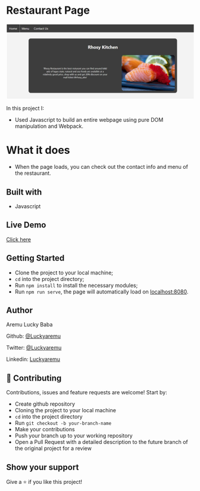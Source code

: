 # Restaurant Page

![screenshot](/screenshot.jpg)

In this project I:

- Used Javascript to build an entire webpage using pure DOM manipulation and Webpack.

# What it does

- When the page loads, you can check out the contact info and menu of the restaurant.

## Built with

- Javascript

## Live Demo

[Click here]()

## Getting Started

- Clone the project to your local machine;
- `cd` into the project directory;
- Run `npm install` to install the necessary modules;
- Run `npm run serve`, the page will automatically load on [localhost:8080](localhost:8080).

## Author

Aremu Lucky Baba

Github: [@Luckyaremu](https://github.com/Luckyaremu)

Twitter: [@Luckyaremu](https://twitter.com/luckyaremu)

Linkedin: [Luckyaremu](https://www.linkedin.com/in/lucky-aremu-24807a145/)

## 🤝 Contributing

Contributions, issues and feature requests are welcome! Start by:

- Create github repository
- Cloning the project to your local machine
- `cd` into the project directory
- Run `git checkout -b your-branch-name`
- Make your contributions
- Push your branch up to your working repository
- Open a Pull Request with a detailed description to the future branch of the original project for a review

## Show your support

Give a ⭐️ if you like this project!